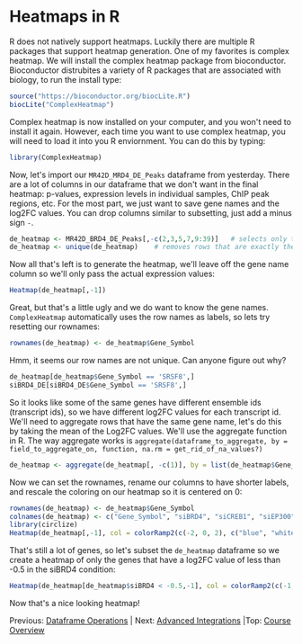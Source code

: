 # Heatmaps in R

R does not natively support heatmaps. Luckily there are multiple R packages that support heatmap generation. One of my favorites is complex heatmap.
We will install the complex heatmap package from bioconductor. Bioconductor distrubites a variety of R packages that are associated with biology, to run the install type:
```r
source("https://bioconductor.org/biocLite.R")
biocLite("ComplexHeatmap")
```
Complex heatmap is now installed on your computer, and you won't need to install it again. However, each time you want to use complex heatmap, you will need to load it into you R enviornment. You can do this by typing:
```r
library(ComplexHeatmap)
```

Now, let's import our `MR42D_MRD4_DE_Peaks` dataframe from yesterday. There are a lot of columns in our dataframe that we don't want in the final heatmap: p-values, expression levels in individual samples, ChIP peak regions, etc. For the most part, we just want to save gene names and the log2FC values. You can drop columns similar to subsetting, just add a minus sign `-`.
```r
de_heatmap <- MR42D_BRD4_DE_Peaks[,-c(2,3,5,7,9:39)]   # selects only the columns we want to save
de_heatmap <- unique(de_heatmap)    # removes rows that are exactly the same
```
Now all that's left is to generate the heatmap, we'll leave off the gene name column so we'll only pass the actual expression values:
```r
Heatmap(de_heatmap[,-1])
```

Great, but that's a little ugly and we do want to know the gene names. `ComplexHeatmap` automatically uses the row names as labels, so lets try resetting our rownames:
```r
rownames(de_heatmap) <- de_heatmap$Gene_Symbol
```
Hmm, it seems our row names are not unique. Can anyone figure out why?

```r
de_heatmap[de_heatmap$Gene_Symbol == 'SRSF8',]
siBRD4_DE[siBRD4_DE$Gene_Symbol == 'SRSF8',]
```

So it looks like some of the same genes have different ensemble ids (transcript ids), so we have different log2FC values for each transcript id. We'll need to aggregate rows that have the same gene name, let's do this by taking the mean of the Log2FC values. We'll use the aggregate function in R. The way aggregate works is
`aggregate(dataframe_to_aggregate, by = field_to_aggregate_on, function, na.rm = get_rid_of_na_values?)`
```r
de_heatmap <- aggregate(de_heatmap[, -c(1)], by = list(de_heatmap$Gene_Symbol), mean, na.rm = TRUE)
```

Now we can set the rownames, rename our columns to have shorter labels, and rescale the coloring on our heatmap so it is centered on 0:

```r
rownames(de_heatmap) <- de_heatmap$Gene_Symbol
colnames(de_heatmap) <- c("Gene_Symbol", "siBRD4", "siCREB1", "siEP300")
library(circlize)
Heatmap(de_heatmap[,-1], col = colorRamp2(c(-2, 0, 2), c("blue", "white", "red")))
```

That's still a lot of genes, so let's subset the `de_heatmap` dataframe so we create a heatmap of only the genes that have a log2FC value of less than -0.5 in the siBRD4 condition:
```r
Heatmap(de_heatmap[de_heatmap$siBRD4 < -0.5,-1], col = colorRamp2(c(-1, 0, 1), c("blue", "white", "red")))
```

Now that's a nice looking heatmap!

Previous: [Dataframe Operations](dataframe_ops.md) | Next: [Advanced Integrations](advanced_integrations.md) |Top: [Course Overview](../index.md)
